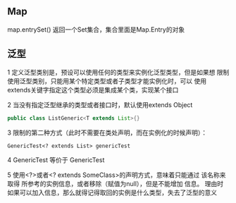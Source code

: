 
## Map
map.entrySet() 返回一个Set集合，集合里面是Map.Entry的对象

## 泛型
1 定义泛型类别是，预设可以使用任何的类型来实例化泛型类型，但是如果想
限制使用泛型类别，只能用某个特定类型或者子类型才能实例化时，可以
使用extends关键字指定这个类型必须是集成某个类，实现某个接口

2 当没有指定泛型继承的类型或者接口时，默认使用extends Object
```java
public class ListGeneric<T extends List>{}
```
3 限制的第二种方式（此时不需要在类处声明，而在实例化的时候声明）：
```text
GenericTest<? extends List> genericTest
```  

4 GenericTest<? extends Object> 等价于 GenericTest<?>


5 使用<?>或者<? extends SomeClass>的声明方式，意味着只能通过
该名称来  取得  所参考的实例信息，或者移除（赋值为null），但是不能增加
信息。 理由时如果可以加入信息，那么就得记得取回的实例是什么类型，失去了泛型的意义




